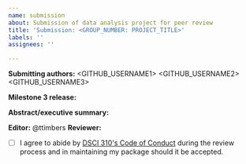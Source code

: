 ```yaml
---
name: submission
about: Submission of data analysis project for peer review
title: 'Submission: <GROUP_NUMBER: PROJECT_TITLE>'
labels: ''
assignees: ''

---
```


**Submitting authors:**  <GITHUB_USERNAME1> <GITHUB_USERNAME2> <GITHUB_USERNAME3>

**Milestone 3 release:**

**Abstract/executive summary:**


**Editor:** @ttimbers 
**Reviewer:** <REVIEWER1> <REVIEWER2> <REVIEWER3>

- [ ] I agree to abide by [DSCI 310's Code of Conduct](https://ubc-dsci.github.io/dsci-310-student/coc.html) during the review process and in maintaining my package should it be accepted.
